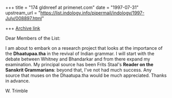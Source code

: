 +++
title = "174 gldnreef at primenet.com"
date = "1997-07-31"
upstream_url = "https://list.indology.info/pipermail/indology/1997-July/008897.html"

+++
[Archive link](https://list.indology.info/pipermail/indology/1997-July/008897.html)

Dear Members of the List:

I am about to embark on a research project that looks at the importance of
the __Dhaatupaa.tha__ in the revival of Indian grammar.  I will start with
the debate between Whitney and Bhandarkar and from there expand my
examination.  My principal source has been Frits Staal's __Reader on the
Sanskrit Grammarians__: beyond that, I've not had much success. Any source
that muses on the Dhaatupa.tha would be much appreciated.  Thanks in advance.


W. Trimble 





